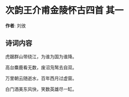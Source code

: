 # 次韵王介甫金陵怀古四首  其一

**作者**: 刘攽

## 诗词内容

虎踞群山带绕江，为谁为国为谁降。

高台麋鹿看无数，废沼凫鹥去自双。

万里朝云随逝水，百年西月过虚窗。

白门酒美东风快，笑数英雄尽一缸。

